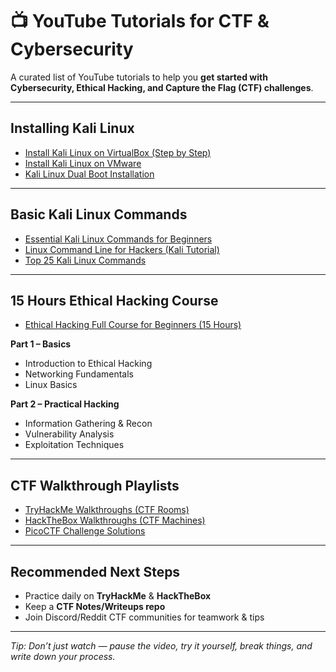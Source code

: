 # 📺 YouTube Tutorials for CTF & Cybersecurity

A curated list of YouTube tutorials to help you **get started with Cybersecurity, Ethical Hacking, and Capture the Flag (CTF) challenges**.  

---

## Installing Kali Linux
- [Install Kali Linux on VirtualBox (Step by Step)](https://www.youtube.com/watch?v=Z5v1RTq1L3I)  
- [Install Kali Linux on VMware](https://www.youtube.com/watch?v=OQjW-lPQ0Mk)  
- [Kali Linux Dual Boot Installation](https://www.youtube.com/watch?v=6U9eRc_MvWM)  

---

## Basic Kali Linux Commands
- [Essential Kali Linux Commands for Beginners](https://www.youtube.com/watch?v=R8zU-nS8Qj8)  
- [Linux Command Line for Hackers (Kali Tutorial)](https://www.youtube.com/watch?v=IVquJh3DXUA)  
- [Top 25 Kali Linux Commands](https://www.youtube.com/watch?v=9sGgNpA8FYU)  

---

## 15 Hours Ethical Hacking Course
- [Ethical Hacking Full Course for Beginners (15 Hours)](https://www.youtube.com/watch?v=3Kq1MIfTWCE)  

**Part 1 – Basics**
- Introduction to Ethical Hacking  
- Networking Fundamentals  
- Linux Basics  

**Part 2 – Practical Hacking**
- Information Gathering & Recon  
- Vulnerability Analysis  
- Exploitation Techniques  

---

## CTF Walkthrough Playlists
- [TryHackMe Walkthroughs (CTF Rooms)](https://www.youtube.com/playlist?list=PLBf0hzazHTGNHsdR_0KxZ8T1N1t1Y3ZbD)  
- [HackTheBox Walkthroughs (CTF Machines)](https://www.youtube.com/playlist?list=PLidcsTyj9JXK2ZCiMZ4HMc6NFeMQFZJlY)  
- [PicoCTF Challenge Solutions](https://www.youtube.com/playlist?list=PLidcsTyj9JXIBqEftOjWs7UJYqGC0Jv0K)  

---

## Recommended Next Steps
- Practice daily on **TryHackMe** & **HackTheBox**  
- Keep a **CTF Notes/Writeups repo**  
- Join Discord/Reddit CTF communities for teamwork & tips  

---

*Tip: Don’t just watch — pause the video, try it yourself, break things, and write down your process.*
